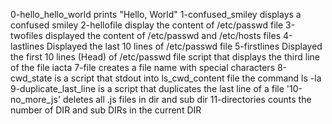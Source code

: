 0-hello_hello_world	prints "Hello, World"
1-confused_smiley	displays a confused smiley
2-hellofile 		display the content of /etc/passwd file
3-twofiles 		displayed the content of /etc/passwd and /etc/hosts files
4-lastlines		Displayed the last 10 lines of /etc/passwd file
5-firstlines		Displayed the first 10 lines (Head) of /etc/passwd file
script that displays the third line of the file iacta
7-file creates a file name with special characters
8-cwd_state is a script that stdout into ls_cwd_content file the command ls -la
9-duplicate_last_line is a script that duplicates the last line of a file
'10-no_more_js' deletes all .js files in dir and sub dir
11-directories counts the number of DIR and sub DIRs in the current DIR
